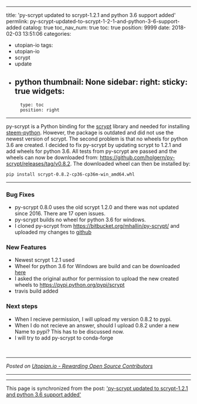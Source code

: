
---
title: 'py-scrypt updated to scrypt-1.2.1 and python 3.6 support added'
permlink: py-scrypt-updated-to-scrypt-1-2-1-and-python-3-6-support-added
catalog: true
toc_nav_num: true
toc: true
position: 9999
date: 2018-02-03 13:51:06
categories:
- utopian-io
tags:
- utopian-io
- scrypt
- update
- python
thumbnail: None
sidebar:
    right:
        sticky: true
widgets:
    -
        type: toc
        position: right
---


py-scrypt is a Python binding for the [scrypt](https://www.tarsnap.com/scrypt.html) library and needed for installing [steem-python](https://github.com/steemit/steem-python). However, the package is outdated and did not use the newest version of scrypt. The second problem is that no wheels for python 3.6 are created. I decided to fix py-scrypt by updating scrypt to 1.2.1 and add wheels for python 3.6. All tests from py-scrypt are passed and the wheels can now be downloaded from: https://github.com/holgern/py-scrypt/releases/tag/v0.8.2. The downloaded wheel can then be installed by:
```
pip install scrypt-0.8.2-cp36-cp36m-win_amd64.whl
```
___

### Bug Fixes
- py-scrypt 0.8.0 uses the old scrypt 1.2.0 and there was not updated since 2016. There are 17 open issues.
- py-scrypt builds no wheel for python 3.6 for windows.
- I cloned py-scrypt from https://bitbucket.org/mhallin/py-scrypt/ and uploaded my changes to [github](https://github.com/holgern/py-scrypt)

### New Features
- Newest scrypt 1.2.1 used
- Wheel for python 3.6 for Windows are build and can be downloaded [here](https://github.com/holgern/py-scrypt/releases/)
- I asked the original author for permission to upload the new created wheels to https://pypi.python.org/pypi/scrypt
- travis build added

### Next steps
-  When I recieve permission, I will upload my version 0.8.2 to pypi.
- When I do not recieve an answer, should I upload 0.8.2 under a new Name to pypi? This has to be discussed now.
- I will try to add py-scrypt to conda-forge

<br /><hr/><em>Posted on <a href="https://utopian.io/utopian-io/@holger80/py-scrypt-updated-to-scrypt-1-2-1-and-python-3-6-support-added">Utopian.io -  Rewarding Open Source Contributors</a></em><hr/>

- - -

This page is synchronized from the post: ['py-scrypt updated to scrypt-1.2.1 and python 3.6 support added'](https://steemit.com/@holger80/py-scrypt-updated-to-scrypt-1-2-1-and-python-3-6-support-added)
